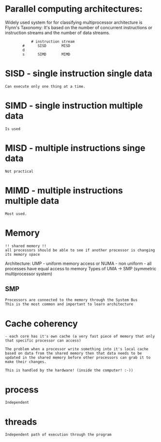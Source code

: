 # Parallel computing architectures:

Widely used system for for classifying multiprocessor architecture is Flynn's Taxonomy:
It's based on the number of concurrent instructions or instruction streams and the number of data streams.

                # instruction stream
            #      SISD       MISD
            d
            s      SIMD       MIMD

# SISD - single instruction single data
    Can execute only one thing at a time.
# SIMD - single instruction multiple data
    Is used
# MISD - multiple instructions singe data
    Not practical
# MIMD - multiple instructions multiple data
    Most used.

# Memory
    !! shared memory !!
    all processors should be able to see if another processor is changing its memory space

Architecture:
    UMP - uniform memory access or NUMA - non uniform 
        - all processes have equal access to memory
    Types of UMA -> SMP (symmetric multiprocessor system)

## SMP
    Processors are connected to the memory through the System Bus
    This is the most common and important to learn architecture

# Cache coherency
    - each core has it's own cache (a very fast piece of memory that only that specific processor can access)

    The problem when a processor write something into it's local cache based on data from the shared memory then that data needs to be updated in the shared memory before other processors can grab it to make their changes.

    This is handled by the hardware! (inside the computer! :-))

# process
    Independent

# threads
    Independent path of execution through the program
    